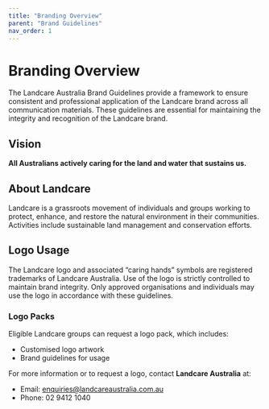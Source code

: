 ```yaml
---
title: "Branding Overview"
parent: "Brand Guidelines"
nav_order: 1
---
```


# Branding Overview

The Landcare Australia Brand Guidelines provide a framework to ensure consistent and professional application of the Landcare brand across all communication materials. These guidelines are essential for maintaining the integrity and recognition of the Landcare brand.

## Vision
**All Australians actively caring for the land and water that sustains us.**

## About Landcare
Landcare is a grassroots movement of individuals and groups working to protect, enhance, and restore the natural environment in their communities. Activities include sustainable land management and conservation efforts.

## Logo Usage
The Landcare logo and associated “caring hands” symbols are registered trademarks of Landcare Australia. Use of the logo is strictly controlled to maintain brand integrity. Only approved organisations and individuals may use the logo in accordance with these guidelines.

### Logo Packs
Eligible Landcare groups can request a logo pack, which includes:
- Customised logo artwork
- Brand guidelines for usage

For more information or to request a logo, contact **Landcare Australia** at:
- Email: enquiries@landcareaustralia.com.au
- Phone: 02 9412 1040